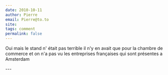 ```yaml
---
date: 2010-10-11
author: Pierre
email: Pierre@to.to
site: 
tags: comment
permalink: false
---
```


<p>Oui mais le stand n' était pas terrible il n'y en avait que pour la chambre de commerce et on n'a pas vu les entreprises françaises qui sont présentes a Amsterdam</p>
---
